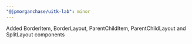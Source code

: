 ```yaml
---
"@jpmorganchase/uitk-lab": minor
---
```


Added BorderItem, BorderLayout, ParentChildItem, ParentChildLayout and SplitLayout components
